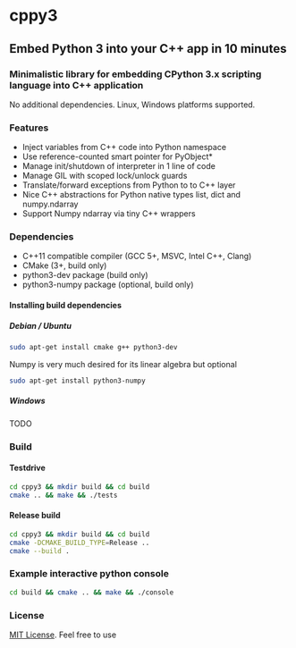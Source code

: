 # cppy3

## Embed Python 3 into your C++ app in 10 minutes

### Minimalistic library for embedding CPython 3.x scripting language into C++ application

No additional dependencies. Linux, Windows platforms supported.

### Features

* Inject variables from C++ code into Python namespace
* Use reference-counted smart pointer for PyObject*
* Manage init/shutdown of interpreter in 1 line of code
* Manage GIL with scoped lock/unlock guards
* Translate/forward exceptions from Python to to C++ layer
* Nice C++ abstractions for Python native types list, dict and numpy.ndarray
* Support Numpy ndarray via tiny C++ wrappers

### Dependencies

* C++11 compatible compiler (GCC 5+, MSVC, Intel C++, Clang)
* CMake (3+, build only)
* python3-dev package (build only)
* python3-numpy package (optional, build only)

#### Installing build dependencies

##### Debian / Ubuntu

```bash
sudo apt-get install cmake g++ python3-dev
```

Numpy is very much desired for its linear algebra but optional
```bash
sudo apt-get install python3-numpy
```

##### Windows

TODO

### Build

#### Testdrive

```bash
cd cppy3 && mkdir build && cd build
cmake .. && make && ./tests
```

#### Release build

```bash
cd cppy3 && mkdir build && cd build
cmake -DCMAKE_BUILD_TYPE=Release ..
cmake --build .
```

### Example interactive python console

```bash
cd build && cmake .. && make && ./console
```

### License

[MIT License](LICENSE). Feel free to use
